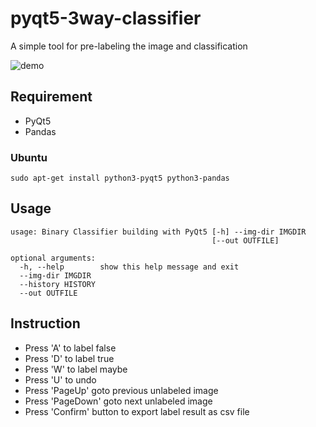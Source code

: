 # pyqt5-3way-classifier

A simple tool for pre-labeling the image and classification

![demo](https://i.imgur.com/Lh6KDy0m.jpg)

## Requirement

- PyQt5
- Pandas

### Ubuntu

```
sudo apt-get install python3-pyqt5 python3-pandas
```

## Usage

```
usage: Binary Classifier building with PyQt5 [-h] --img-dir IMGDIR
                                             [--out OUTFILE]

optional arguments:
  -h, --help        show this help message and exit
  --img-dir IMGDIR
  --history HISTORY
  --out OUTFILE
```

## Instruction

- Press 'A' to label false
- Press 'D' to label true
- Press 'W' to label maybe
- Press 'U' to undo
- Press 'PageUp' goto previous unlabeled image
- Press 'PageDown' goto next unlabeled image
- Press 'Confirm' button to export label result as csv file

